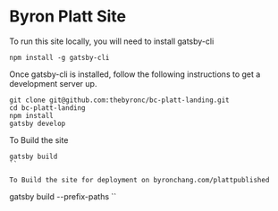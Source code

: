 # Byron Platt Site

To run this site locally, you will need to install gatsby-cli
```
npm install -g gatsby-cli
```

Once gatsby-cli is installed, follow the following instructions to get a development server up.

```
git clone git@github.com:thebyronc/bc-platt-landing.git
cd bc-platt-landing
npm install
gatsby develop
```

To Build the site
```
gatsby build
``

To Build the site for deployment on byronchang.com/plattpublished
```
gatsby build --prefix-paths
``